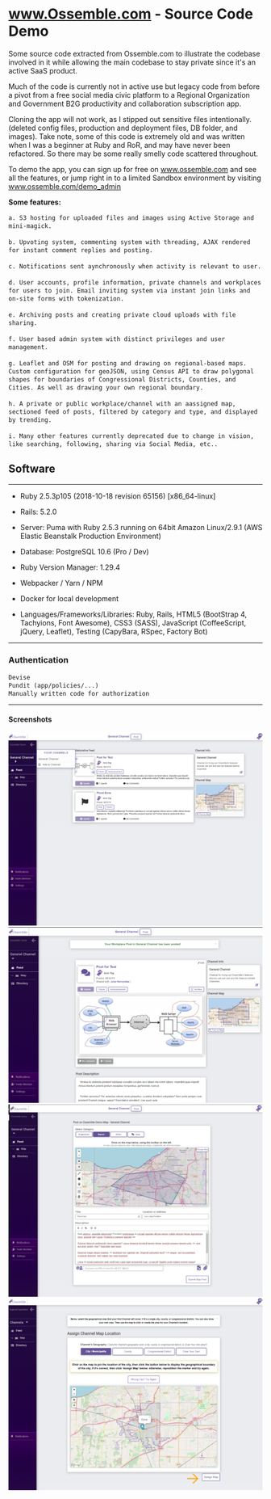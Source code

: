 # www.Ossemble.com -  Source Code Demo

Some source code extracted from Ossemble.com to illustrate the codebase involved in it while allowing the main codebase to stay private since it's an active SaaS product. 

Much of the code is currently not in active use but legacy code from before a pivot from a free social media civic platform to a Regional Organization and Government B2G productivity and collaboration subscription app.

Cloning the app will not work, as I stipped out sensitive files intentionally. (deleted config files, production and deployment files, DB folder, and images). Take note, some of this code is extremely old and was written when I was a beginner at Ruby and RoR, and may have never been refactored. So there may be some really smelly code scattered throughout.

To demo the app, you can sign up for free on www.ossemble.com and see all the features, or jump right in to a limited Sandbox environment by visiting www.ossemble.com/demo_admin

**Some features:**

    a. S3 hosting for uploaded files and images using Active Storage and mini-magick.

    b. Upvoting system, commenting system with threading, AJAX rendered for instant comment replies and posting.

    c. Notifications sent aynchronously when activity is relevant to user.

    d. User accounts, profile information, private channels and workplaces for users to join. Email inviting system via instant join links and on-site forms with tokenization.

    e. Archiving posts and creating private cloud uploads with file sharing.

    f. User based admin system with distinct privileges and user management.

    g. Leaflet and OSM for posting and drawing on regional-based maps. Custom configuration for geoJSON, using Census API to draw polygonal shapes for boundaries of Congressional Districts, Counties, and Cities. As well as drawing your own regional boundary.

    h. A private or public workplace/channel with an aassigned map, sectioned feed of posts, filtered by category and type, and displayed by trending.

    i. Many other features currently deprecated due to change in vision, like searching, following, sharing via Social Media, etc..


## Software

---

- Ruby 2.5.3p105 (2018-10-18 revision 65156) [x86_64-linux]

- Rails: 5.2.0

- Server: Puma with Ruby 2.5.3 running on 64bit Amazon Linux/2.9.1 (AWS Elastic Beanstalk Production Environment)

- Database: PostgreSQL 10.6 (Pro / Dev)

- Ruby Version Manager: 1.29.4

- Webpacker / Yarn / NPM

- Docker for local development

- Languages/Frameworks/Libraries: Ruby, Rails, HTML5 (BootStrap 4, Tachyions, Font Awesome), CSS3 (SASS), JavaScript (CoffeeScript, jQuery, Leaflet), Testing (CapyBara, RSpec, Factory Bot)

---

### Authentication

    Devise
    Pundit (app/policies/...)
    Manually written code for authorization 

---

#### Screenshots

![alt text](https://github.com/Twistedben/Ossemble-Demo/blob/master/app/assets/screenshots/Ossemble_Feed.png "Main Channel Feed")
![alt text](https://github.com/Twistedben/Ossemble-Demo/blob/master/app/assets/screenshots/Ossemble_New_Post.png "Forum Post Show Page")
![alt text](https://github.com/Twistedben/Ossemble-Demo/blob/master/app/assets/screenshots/Ossemble_New_Map.png "New Map Post Page")
![alt text](https://github.com/Twistedben/Ossemble-Demo/blob/master/app/assets/screenshots/Ossemble_Assigning_Map.png "Assigning a Map to Channel")

